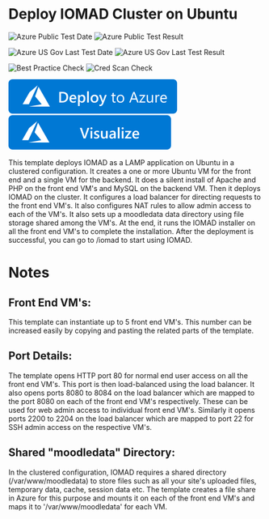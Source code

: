 # Deploy IOMAD Cluster on Ubuntu

![Azure Public Test Date](https://azurequickstartsservice.blob.core.windows.net/badges/iomad-cluster-ubuntu/PublicLastTestDate.svg)
![Azure Public Test Result](https://azurequickstartsservice.blob.core.windows.net/badges/iomad-cluster-ubuntu/PublicDeployment.svg)

![Azure US Gov Last Test Date](https://azurequickstartsservice.blob.core.windows.net/badges/iomad-cluster-ubuntu/FairfaxLastTestDate.svg)
![Azure US Gov Last Test Result](https://azurequickstartsservice.blob.core.windows.net/badges/iomad-cluster-ubuntu/FairfaxDeployment.svg)

![Best Practice Check](https://azurequickstartsservice.blob.core.windows.net/badges/iomad-cluster-ubuntu/BestPracticeResult.svg)
![Cred Scan Check](https://azurequickstartsservice.blob.core.windows.net/badges/iomad-cluster-ubuntu/CredScanResult.svg)

[![Deploy To Azure](https://raw.githubusercontent.com/Azure/azure-quickstart-templates/master/1-CONTRIBUTION-GUIDE/images/deploytoazure.svg?sanitize=true)](https://portal.azure.com/#create/Microsoft.Template/uri/https%3A%2F%2Fraw.githubusercontent.com%2FAzure%2Fazure-quickstart-templates%2Fmaster%2Fiomad-cluster-ubuntu%2Fazuredeploy.json)
[![Visualize](https://raw.githubusercontent.com/Azure/azure-quickstart-templates/master/1-CONTRIBUTION-GUIDE/images/visualizebutton.svg?sanitize=true)](http://armviz.io/#/?load=https%3A%2F%2Fraw.githubusercontent.com%2FAzure%2Fazure-quickstart-templates%2Fmaster%2Fiomad-cluster-ubuntu%2Fazuredeploy.json)

This template deploys IOMAD as a LAMP application on Ubuntu in a clustered
configuration. It creates a one or more Ubuntu VM for the front end and a single
VM for the backend. It does a silent install of Apache and PHP on the front end
VM's and MySQL on the backend VM. Then it deploys IOMAD on the cluster. It
configures a load balancer for directing requests to the front end VM's. It also
configures NAT rules to allow admin access to each of the VM's. It also sets up
a moodledata data directory using file storage shared among the VM's. At the
end, it runs the IOMAD installer on all the front end VM's to complete the
installation. After the deployment is successful, you can go to /iomad to start
using IOMAD.

# Notes

## Front End VM's:

This template can instantiate up to 5 front end VM's. This number can be
increased easily by copying and pasting the related parts of the template.

## Port Details:

The template opens HTTP port 80 for normal end user access on all the front end
VM's. This port is then load-balanced using the load balancer. It also opens
ports 8080 to 8084 on the load balancer which are mapped to the port 8080 on
each of the front end VM's respectively. These can be used for web admin access
to individual front end VM's. Similarly it opens ports 2200 to 2204 on the load
balancer which are mapped to port 22 for SSH admin access on the respective
VM's.

## Shared "moodledata" Directory:

In the clustered configuration, IOMAD requires a shared directory
(/var/www/moodledata) to store files such as all your site's uploaded files,
temporary data, cache, session data etc. The template creates a file share in
Azure for this purpose and mounts it on each of the front end VM's and maps it
to '/var/www/moodledata' for each VM.
